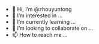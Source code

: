- 👋 Hi, I’m @zhouyuntong
- 👀 I’m interested in ...
- 🌱 I’m currently learning ...
- 💞️ I’m looking to collaborate on ...
- 📫 How to reach me ...

<!---
zhouyuntong/zhouyuntong is a ✨ special ✨ repository because its `README.md` (this file) appears on your GitHub profile.
You can click the Preview link to take a look at your changes.
--->
